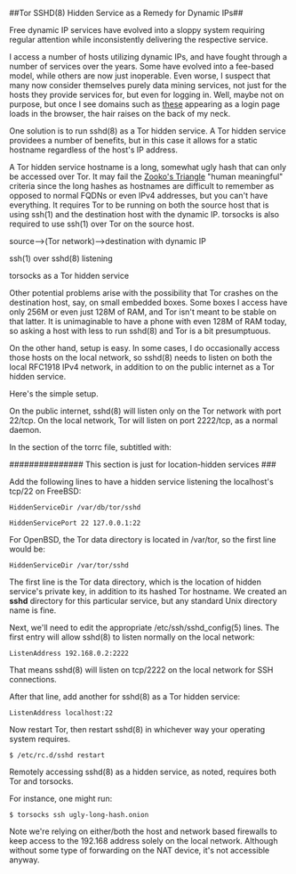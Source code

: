 ##Tor SSHD(8) Hidden Service as a Remedy for Dynamic IPs##

Free dynamic IP services have evolved into a sloppy system requiring regular attention while inconsistently delivering the respective service.

I access a number of hosts utilizing dynamic IPs, and have fought through a number of services over the years. Some have evolved into a fee-based model, while others are now just inoperable. Even worse, I suspect that many now consider themselves purely data mining services, not just for the hosts they provide services for, but even for logging in. Well, maybe not on purpose, but once I see domains such as [these](http://queair.net/files/blocklist.txt) appearing as a login page loads in the browser, the hair raises on the back of my neck.

One solution is to run sshd(8) as a Tor hidden service. A Tor hidden service providees a number of benefits, but in this case it allows for a static hostname regardless of the host's IP address.

A Tor hidden service hostname is a long, somewhat ugly hash that can only be accessed over Tor. It may fail the [Zooko's Triangle](https://en.wikipedia.org/wiki/Zooko%27s_triangle) "human meaningful" criteria since the long hashes as hostnames are difficult to remember as opposed to normal FQDNs or even IPv4 addresses, but you can't have everything. It requires Tor to be running on both the source host that is using ssh(1) and the destination host with the dynamic IP. torsocks is also required to use ssh(1) over Tor on the source host.

source-->(Tor network)-->destination with dynamic IP

ssh(1) over		sshd(8) listening

torsocks		as a Tor hidden service


Other potential problems arise with the possibility that Tor crashes on the destination host, say, on small embedded boxes. Some boxes I access have only 256M or even just 128M of RAM, and Tor isn't meant to be stable on that latter. It is unimaginable to have a phone with even 128M of RAM today, so asking a host with less to run sshd(8) and Tor is a bit presumptuous.

On the other hand, setup is easy.  In some cases, I do occasionally access those hosts on the local network, so sshd(8) needs to listen on both the local RFC1918 IPv4 network, in addition to on the public internet as a Tor hidden service.

Here's the simple setup.

On the public internet, sshd(8) will listen only on the Tor network with port 22/tcp. On the local network, Tor will listen on port 2222/tcp, as a normal daemon.

In the section of the torrc file, subtitled with:

############### This section is just for location-hidden services ###

Add the following lines to have a hidden service listening the localhost's tcp/22 on FreeBSD:

	HiddenServiceDir /var/db/tor/sshd

	HiddenServicePort 22 127.0.0.1:22

For OpenBSD, the Tor data directory is located in /var/tor, so the first line would be:

	HiddenServiceDir /var/tor/sshd

The first line is the Tor data directory, which is the location of hidden service's private key, in addition to its hashed Tor hostname. We created an __sshd__ directory for this particular service, but any standard Unix directory name is fine.

Next, we'll need to edit the appropriate /etc/ssh/sshd_config(5) lines. The first entry will allow sshd(8) to listen normally on the local network:

	ListenAddress 192.168.0.2:2222

That means sshd(8) will listen on tcp/2222 on the local network for SSH connections.

After that line, add another for sshd(8) as a Tor hidden service:

	ListenAddress localhost:22

Now restart Tor, then restart sshd(8) in whichever way your operating system requires.

	$ /etc/rc.d/sshd restart

Remotely accessing sshd(8) as a hidden service, as noted, requires both Tor and torsocks.

For instance, one might run:

	$ torsocks ssh ugly-long-hash.onion

Note we're relying on either/both the host and network based firewalls to keep access to the 192.168 address solely on the local network. Although without some type of forwarding on the NAT device, it's not accessible anyway.
